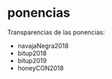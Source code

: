 # ponencias
Transparencias de las ponencias:

* navajaNegra2018
* bitup2018
* bitup2019  
* honeyCON2018

